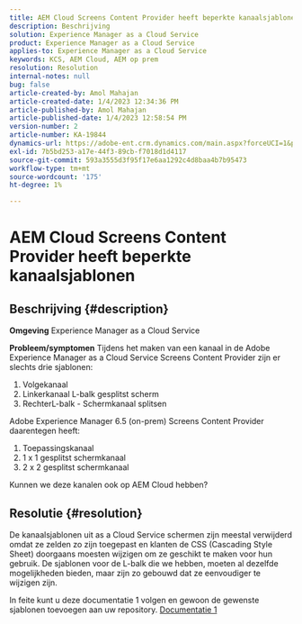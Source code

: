 ```yaml
---
title: AEM Cloud Screens Content Provider heeft beperkte kanaalsjablonen
description: Beschrijving
solution: Experience Manager as a Cloud Service
product: Experience Manager as a Cloud Service
applies-to: Experience Manager as a Cloud Service
keywords: KCS, AEM Cloud, AEM op prem
resolution: Resolution
internal-notes: null
bug: false
article-created-by: Amol Mahajan
article-created-date: 1/4/2023 12:34:36 PM
article-published-by: Amol Mahajan
article-published-date: 1/4/2023 12:58:54 PM
version-number: 2
article-number: KA-19844
dynamics-url: https://adobe-ent.crm.dynamics.com/main.aspx?forceUCI=1&pagetype=entityrecord&etn=knowledgearticle&id=2c06cc21-2c8c-ed11-81ad-6045bd0061cb
exl-id: 7b5bd253-a17e-44f3-89cb-f7018d1d4117
source-git-commit: 593a3555d3f95f17e6aa1292c4d8baa4b7b95473
workflow-type: tm+mt
source-wordcount: '175'
ht-degree: 1%

---
```


# AEM Cloud Screens Content Provider heeft beperkte kanaalsjablonen

## Beschrijving {#description}

<b>Omgeving</b>
Experience Manager as a Cloud Service


<b>Probleem/symptomen</b>
Tijdens het maken van een kanaal in de Adobe Experience Manager as a Cloud Service Screens Content Provider zijn er slechts drie sjablonen:

1. Volgekanaal
2. Linkerkanaal L-balk gesplitst scherm
3. RechterL-balk - Schermkanaal splitsen




Adobe Experience Manager 6.5 (on-prem) Screens Content Provider daarentegen heeft:

1. Toepassingskanaal
2. 1 x 1 gesplitst schermkanaal
3. 2 x 2 gesplitst schermkanaal


Kunnen we deze kanalen ook op AEM Cloud hebben?


## Resolutie {#resolution}


De kanaalsjablonen uit as a Cloud Service schermen zijn meestal verwijderd omdat ze zelden zo zijn toegepast en klanten de CSS (Cascading Style Sheet) doorgaans moesten wijzigen om ze geschikt te maken voor hun gebruik.
De sjablonen voor de L-balk die we hebben, moeten al dezelfde mogelijkheden bieden, maar zijn zo gebouwd dat ze eenvoudiger te wijzigen zijn.

In feite kunt u deze documentatie 1 volgen en gewoon de gewenste sjablonen toevoegen aan uw repository.
[Documentatie 1](https://experienceleague.adobe.com/docs/experience-manager-screens/user-guide/developing/creating-custom-templates-multizone-layouts.html?lang=en)
